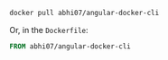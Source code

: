 
```bash
docker pull abhi07/angular-docker-cli
```

Or, in the `Dockerfile`:

```Dockerfile
FROM abhi07/angular-docker-cli
```

